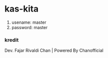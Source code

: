 # kas-kita
1. usename: master
2. password: master

### kredit
Dev. Fajar Rivaldi Chan | Powered By Chanofficial
